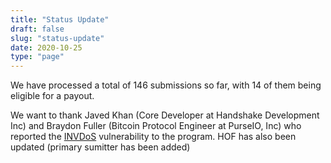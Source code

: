 ```yaml
---
title: "Status Update"
draft: false
slug: "status-update"
date: 2020-10-25
type: "page"
---
```


We have processed a total of 146 submissions so far, with 14 of them being eligible for a payout.

We want to thank Javed Khan (Core Developer at Handshake Development Inc) and Braydon Fuller (Bitcoin Protocol Engineer at PurseIO, Inc) who reported the [INVDoS](https://invdos.net/) vulnerability to the program. HOF has also been updated (primary sumitter has been added)